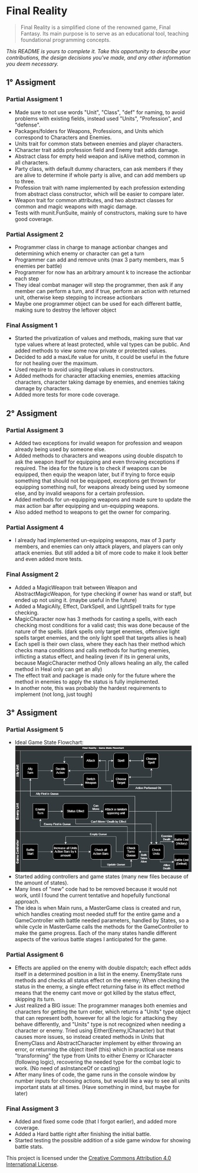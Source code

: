 # Final Reality

>Final Reality is a simplified clone of the renowned game, Final Fantasy. Its main purpose is to
serve as an educational tool, teaching foundational programming concepts.

*This README is yours to complete it. Take this opportunity to describe your contributions, the
design decisions you've made, and any other information you deem necessary.*

## 1° Assigment
### Partial Assigment 1
- Made sure to not use words "Unit", "Class", "def" for naming, to avoid problems with existing 
fields, instead used "Units", "Profession", and "defense".
- Packages/folders for Weapons, Professions, and Units which correspond to Characters and Enemies.
- Units trait for common stats between enemies and player characters.
- ICharacter trait adds profession field and Enemy trait adds damage.
- Abstract class for empty held weapon and isAlive method, common in all characters.
- Party class, with default dummy characters, can ask members if they are alive to determine if whole party 
is alive, and can add members up to three.
- Profession trait with name implemented by each profession extending from abstract class 
constructor, which will be easier to compare later.
- Weapon trait for common attributes, and two abstract classes for common and magic weapons with magic damage.
- Tests with munit.FunSuite, mainly of constructors, making sure to have good coverage.
### Partial Assigment 2
- Programmer class in charge to manage actionbar changes and determining which enemy or character can get a turn
- Programmer can add and remove units (max 3 party members, max 5 enemies per battle)
- Programmer for now has an arbitrary amount k to increase the actionbar each step
- They ideal combat manager will step the programmer, then ask if any member can perform a turn, and if true,
perform an action with returned unit, otherwise keep stepping to increase actionbars
- Maybe one programmer object can be used for each different battle, making sure to destroy the leftover object
### Final Assigment 1
- Started the privatization of values and methods, making sure that var type values where at least protected, while
val types can be public. And added methods to view some now private or protected values.
- Decided to add a maxLife value for units, it could be useful in the future for not healing over the maximum.
- Used require to avoid using illegal values in constructors.
- Added methods for character attacking enemies, enemies attacking characters, character taking damage by enemies, 
and enemies taking damage by characters.
- Added more tests for more code coverage.

## 2° Assigment
### Partial Assigment 3
- Added two exceptions for invalid weapon for profession and weapon already being used by someone else.
- Added methods to characters and weapons using double dispatch to ask the weapon itself for equipping and even
throwing exceptions if required. The idea for the future is to check if weapons can be equipped, then equip
the weapon later, but if trying to force equip something that should not be equipped, exceptions get thrown 
for equipping something null, for weapons already being used by someone else, and by invalid weapons for a
certain profession.
- Added methods for un-equipping weapons and made sure to update the max action bar after equipping and
un-equipping weapons.
- Also added method to weapons to get the owner for comparing.
### Partial Assigment 4
- I already had implemented un-equipping weapons, max of 3 party members, and enemies can only attack players,
and players can only attack enemies. But still added a bit of more code to make it look better and even added 
more tests.
### Final Assigment 2
- Added a MagicWeapon trait between Weapon and AbstractMagicWeapon, for type checking if owner has wand or staff,
but ended up not using it. (maybe useful in the future)
- Added a MagicAlly, Effect, DarkSpell, and LightSpell traits for type checking.
- MagicCharacter now has 3 methods for casting a spells, with each checking most conditions for a valid cast;
this was done because of the nature of the spells. (dark spells only target enemies, offensive light spells
target enemies, and the only light spell that targets allies is heal)
- Each spell is their own class, where they each has their method which checks mana conditions and calls
methods for hurting enemies, inflicting a status effect, and healing (even if its in general units, because
MagicCharacter method Only allows healing an ally, the called method in Heal only can get an ally)
- The effect trait and package is made only for the future where the method in enemies to apply the status is
fully implemented.
- In another note, this was probably the hardest requirements to implement (not long, just tough)

## 3° Assigment
### Partial Assigment 5
- Ideal Game State Flowchart: ![Game State Flowchart](resources/FinalRealityFlowchart-drawio.png)
- Started adding controllers and game states (many new files because of the amount of states).
- Many lines of "new" code had to be removed because it would not work, until I found the current tentative 
and hopefully functional approach.
- The idea is when Main runs, a MasterGame class is created and run, which handles creating most needed stuff
for the entire game and a GameController with battle needed parameters, handled by States, so a while cycle in
MasterGame calls the methods for the GameController to make the game progress. Each of the many states handle
different aspects of the various battle stages I anticipated for the game.
### Partial Assigment 6
- Effects are applied on the enemy with double dispatch; each effect adds itself in a determined position
in a list in the enemy. EnemyState runs methods and checks all status effect on the enemy; 
When checking the status in the enemy, a single effect returning false in its effect method means that the
enemy cant move or got killed by the status effect, skipping its turn.
- Just realized a BIG issue: The programmer manages both enemies and characters for getting the turn order,
which returns a "Units" type object that can represent both, however for all the logic for attacking they
behave differently, and "Units" type is not recognized when needing a character or enemy. Tried using
Either(Enemy,ICharacter) but that causes more issues, so instead created methods in Units that EnemyClass and
AbstractCharacter implement by either throwing an error, or returning the object itself (this) which
in practical use means "transforming" the type from Units to either Enemy or ICharacter (following logic),
recovering the needed type for the combat logic to work. (No need of asInstanceOf or casting)
- After many lines of code, the game runs in the console window by number inputs for choosing actions,
but would like a way to see all units important stats at all times. (Have something in mind, but maybe for later)
### Final Assigment 3
- Added and fixed some code (that I forgot earlier), and added more coverage.
- Added a Hard battle right after finishing the initial battle.
- Started testing the possible addition of a side game window for showing battle stats.



This project is licensed under the
[Creative Commons Attribution 4.0 International License](https://creativecommons.org/licenses/by/4.0/).